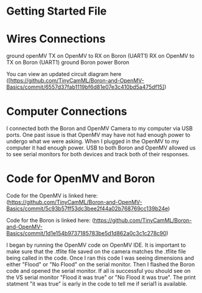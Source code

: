 # Getting Started File 

# Wires Connections

ground openMV
TX on OpenMV to RX on Boron (UART1)
RX on OpenMV to TX on Boron (UART1)
ground Boron
power Boron

You can view an updated circuit diagram here ([https://github.com/TinyCamML/Boron-and-OpenMV-Basics/commit/6557d37fab1119bf6d81e07e3c410bd5a475df15])

# Computer Connections

I connected both the Boron and OpenMV Camera to my computer via USB ports. One past issue is that OpenMV may have not had enough power to undergo what we were asking. When I plugged in the OpenMV to my computer it had enough power. USB to both Boron and OpenMV allowed us to see serial monitors for both devices and track both of their responses. 

# Code for OpenMV and Boron

Code for the OpenMV is linked here: (https://github.com/TinyCamML/Boron-and-OpenMV-Basics/commit/5c93b57ff53dc3bee2f44a02b768769cc139b24e)

Code for the Boron is linked here: (https://github.com/TinyCamML/Boron-and-OpenMV-Basics/commit/1d1e154b9737185783be5d1d862a0c3c1c278c90)

I began by running the OpenMV code on OpenMV IDE. It is important to make sure that the .tflite file saved on the camera matches the .tflite file being called in the code. 
Once I ran this code I was seeing dimensions and either "Flood" or "No Flood" on the serial monitor. Then I flashed the Boron code and opened the serial monitor. If all is successful
you should see on the VS serial monitor "Flood it was true" or "No Flood it was true". The print statment "it was true" is early in the code to tell me if serial1 is available. 
